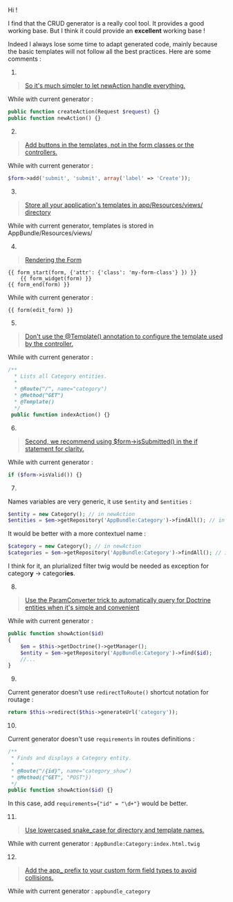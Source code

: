 Hi !

I find that the CRUD generator is a really cool tool. It provides a good working base. But I think it could provide an **excellent** working base !

Indeed I always lose some time to adapt generated code, mainly because the basic templates will not follow all the best practices. Here are some comments : 

1)

> [So it's much simpler to let newAction handle everything.](http://symfony.com/doc/current/best_practices/forms.html#handling-form-submits)

While with current generator :

```php
public function createAction(Request $request) {}
public function newAction() {}
```

2)

> [Add buttons in the templates, not in the form classes or the controllers.](http://symfony.com/doc/current/best_practices/forms.html#form-button-configuration)

While with current generator :

```php
$form->add('submit', 'submit', array('label' => 'Create'));
```

3)

> [Store all your application's templates in app/Resources/views/ directory](http://symfony.com/doc/current/best_practices/templates.html#template-locations)

While with current generator, templates is stored in AppBundle/Resources/views/

4)

> [Rendering the Form](http://symfony.com/doc/current/best_practices/forms.html#rendering-the-form)

```twig
{{ form_start(form, {'attr': {'class': 'my-form-class'} }) }}
    {{ form_widget(form) }}
{{ form_end(form) }}
```

While with current generator :

```twig
{{ form(edit_form) }}
```

5)

> [Don't use the @Template() annotation to configure the template used by the controller.](http://symfony.com/doc/current/best_practices/controllers.html#template-configuration)

While with current generator :

```php
/**
  * Lists all Category entities.
  *
  * @Route("/", name="category")
  * @Method("GET")
  * @Template()
  */
 public function indexAction() {}
```

6)

> [Second, we recommend using $form->isSubmitted() in the if statement for clarity. ](http://symfony.com/doc/current/best_practices/forms.html#handling-form-submits)

While with current generator :

```php
if ($form->isValid()) {}
```

7) 

Names variables are very generic, it use ``$entity`` and ``$entities`` :

```php
$entity = new Category(); // in newAction
$entities = $em->getRepository('AppBundle:Category')->findAll(); // in indexAction
```

It would be better with a more contextuel name :

```php
$category = new Category(); // in newAction
$categories = $em->getRepository('AppBundle:Category')->findAll(); // in indexAction
```

I think for it, an plurialized filter twig would be needed as exception for categor**y** -> categor**ies**.

8)

> [Use the ParamConverter trick to automatically query for Doctrine entities when it's simple and convenient](http://symfony.com/doc/current/best_practices/controllers.html#using-the-paramconverter)

While with current generator :

```php
public function showAction($id)
{
    $em = $this->getDoctrine()->getManager();
    $entity = $em->getRepository('AppBundle:Category')->find($id);
    //...
}
```

9)

Current generator doesn't use ``redirectToRoute()`` shortcut notation for routage :

```php
return $this->redirect($this->generateUrl('category'));
```

10)

Current generator doesn't use ``requirements`` in routes definitions :

```php
/**
 * Finds and displays a Category entity.
 *
 * @Route("/{id}", name="category_show")
 * @Method({"GET", "POST"})
 */
public function showAction($id) {}
```

In this case, add ``requirements={"id" = "\d+"}`` would be better.

11)

> [Use lowercased snake_case for directory and template names.](http://symfony.com/doc/current/best_practices/templates.html#template-locations)

While with current generator : ``AppBundle:Category:index.html.twig``

12)

> [Add the app_ prefix to your custom form field types to avoid collisions.](http://symfony.com/doc/current/best_practices/forms.html#custom-form-field-types)

While with current generator : ``appbundle_category``

